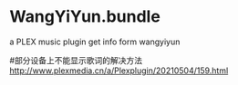 # WangYiYun.bundle
a PLEX music plugin get info form wangyiyun

#部分设备上不能显示歌词的解决方法 http://www.plexmedia.cn/a/Plexplugin/20210504/159.html
